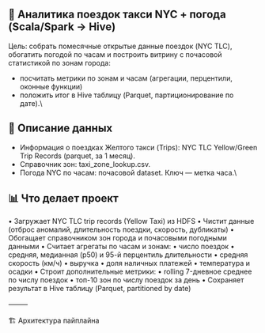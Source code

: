 ## 🚕 Аналитика поездок такси NYC + погода (Scala/Spark → Hive)
Цель: собрать помесячные открытые данные поездок (NYC TLC), обогатить погодой по часам и построить витрину с почасовой статистикой по зонам города:
  * посчитать метрики по зонам и часам (агрегации, перцентили, оконные функции)
  * положить итог в Hive таблицу (Parquet, партиционирование по дате).\
## 📘 Описание данных
  * Информация о поездках Желтого такси (Trips): NYC TLC Yellow/Green Trip Records (parquet, за 1 месяц).
  * Справочник зон: taxi_zone_lookup.csv.
  * Погода NYC по часам: почасовой dataset. Ключ — метка часа.\
## 📊 Что делает проект
 • Загружает NYC TLC trip records (Yellow Taxi) из HDFS
 • Чистит данные (отброс аномалий, длительность поездки, скорость, дубликаты)
 • Обогащает справочником зон города и почасовыми погодными данными
 • Считает агрегаты по часам и зонам:
 • число поездок
 • средняя, медианная (p50) и 95-й перцентиль длительности
 • средняя скорость (км/ч)
 • выручка
 • доля наличных платежей
 • температура и осадки
 • Строит дополнительные метрики:
 • rolling 7-дневное среднее по числу поездок
 • топ-10 зон по числу поездок за день
 • Сохраняет результат в Hive таблицу (Parquet, partitioned by date)

⸻

🏗 Архитектура пайплайна
